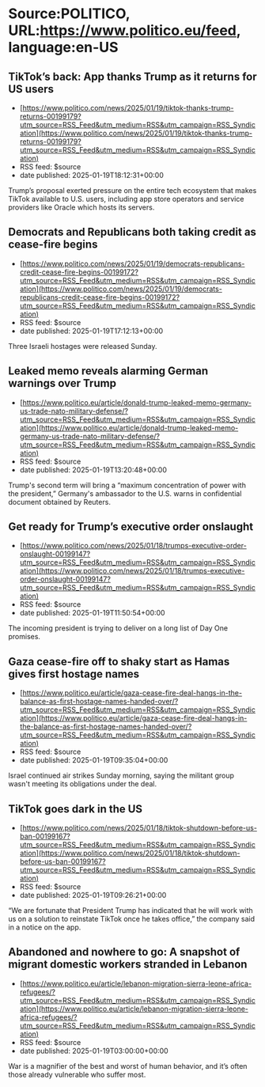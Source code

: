 # Source:POLITICO, URL:https://www.politico.eu/feed, language:en-US

## TikTok’s back: App thanks Trump as it returns for US users
 - [https://www.politico.com/news/2025/01/19/tiktok-thanks-trump-returns-00199179?utm_source=RSS_Feed&utm_medium=RSS&utm_campaign=RSS_Syndication](https://www.politico.com/news/2025/01/19/tiktok-thanks-trump-returns-00199179?utm_source=RSS_Feed&utm_medium=RSS&utm_campaign=RSS_Syndication)
 - RSS feed: $source
 - date published: 2025-01-19T18:12:31+00:00

Trump’s proposal exerted pressure on the entire tech ecosystem that makes TikTok available to U.S. users, including app store operators and service providers like Oracle which hosts its servers.

## Democrats and Republicans both taking credit as cease-fire begins
 - [https://www.politico.com/news/2025/01/19/democrats-republicans-credit-cease-fire-begins-00199172?utm_source=RSS_Feed&utm_medium=RSS&utm_campaign=RSS_Syndication](https://www.politico.com/news/2025/01/19/democrats-republicans-credit-cease-fire-begins-00199172?utm_source=RSS_Feed&utm_medium=RSS&utm_campaign=RSS_Syndication)
 - RSS feed: $source
 - date published: 2025-01-19T17:12:13+00:00

Three Israeli hostages were released Sunday.

## Leaked memo reveals alarming German warnings over Trump
 - [https://www.politico.eu/article/donald-trump-leaked-memo-germany-us-trade-nato-military-defense/?utm_source=RSS_Feed&utm_medium=RSS&utm_campaign=RSS_Syndication](https://www.politico.eu/article/donald-trump-leaked-memo-germany-us-trade-nato-military-defense/?utm_source=RSS_Feed&utm_medium=RSS&utm_campaign=RSS_Syndication)
 - RSS feed: $source
 - date published: 2025-01-19T13:20:48+00:00

Trump's second term will bring a “maximum concentration of power with the president,” Germany's ambassador to the U.S. warns in confidential document obtained by Reuters.

## Get ready for Trump’s executive order onslaught
 - [https://www.politico.com/news/2025/01/18/trumps-executive-order-onslaught-00199147?utm_source=RSS_Feed&utm_medium=RSS&utm_campaign=RSS_Syndication](https://www.politico.com/news/2025/01/18/trumps-executive-order-onslaught-00199147?utm_source=RSS_Feed&utm_medium=RSS&utm_campaign=RSS_Syndication)
 - RSS feed: $source
 - date published: 2025-01-19T11:50:54+00:00

The incoming president is trying to deliver on a long list of Day One promises.

## Gaza cease-fire off to shaky start as Hamas gives first hostage names
 - [https://www.politico.eu/article/gaza-cease-fire-deal-hangs-in-the-balance-as-first-hostage-names-handed-over/?utm_source=RSS_Feed&utm_medium=RSS&utm_campaign=RSS_Syndication](https://www.politico.eu/article/gaza-cease-fire-deal-hangs-in-the-balance-as-first-hostage-names-handed-over/?utm_source=RSS_Feed&utm_medium=RSS&utm_campaign=RSS_Syndication)
 - RSS feed: $source
 - date published: 2025-01-19T09:35:04+00:00

Israel continued air strikes Sunday morning, saying the militant group wasn't meeting its obligations under the deal.

## TikTok goes dark in the US
 - [https://www.politico.com/news/2025/01/18/tiktok-shutdown-before-us-ban-00199167?utm_source=RSS_Feed&utm_medium=RSS&utm_campaign=RSS_Syndication](https://www.politico.com/news/2025/01/18/tiktok-shutdown-before-us-ban-00199167?utm_source=RSS_Feed&utm_medium=RSS&utm_campaign=RSS_Syndication)
 - RSS feed: $source
 - date published: 2025-01-19T09:26:21+00:00

“We are fortunate that President Trump has indicated that he will work with us on a solution to reinstate TikTok once he takes office,” the company said in a notice on the app.

## Abandoned and nowhere to go: A snapshot of migrant domestic workers stranded in Lebanon
 - [https://www.politico.eu/article/lebanon-migration-sierra-leone-africa-refugees/?utm_source=RSS_Feed&utm_medium=RSS&utm_campaign=RSS_Syndication](https://www.politico.eu/article/lebanon-migration-sierra-leone-africa-refugees/?utm_source=RSS_Feed&utm_medium=RSS&utm_campaign=RSS_Syndication)
 - RSS feed: $source
 - date published: 2025-01-19T03:00:00+00:00

War is a magnifier of the best and worst of human behavior, and it’s often those already vulnerable who suffer most.

